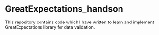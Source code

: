 # GreatExpectations_handson
This repository contains code which I have written to learn and implement GreatExpectations library for data validation.
